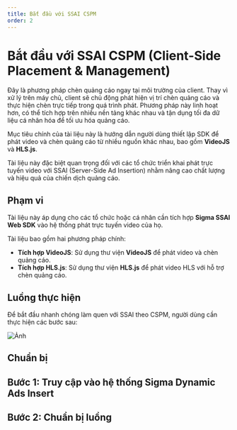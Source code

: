 ```yaml
---
title: Bắt đầu với SSAI CSPM
order: 2
---
```


# Bắt đầu với SSAI CSPM (Client-Side Placement & Management)

Đây là phương pháp chèn quảng cáo ngay tại môi trường của client. Thay vì xử lý trên máy chủ, client sẽ chủ động phát hiện vị trí chèn quảng cáo và thực hiện chèn trực tiếp trong quá trình phát. Phương pháp này linh hoạt hơn, có thể tích hợp trên nhiều nền tảng khác nhau và tận dụng tối đa dữ liệu cá nhân hóa để tối ưu hóa quảng cáo.

Mục tiêu chính của tài liệu này là hướng dẫn người dùng thiết lập SDK để phát video và chèn quảng cáo từ nhiều nguồn khác nhau, bao gồm **VideoJS** và **HLS.js**.

Tài liệu này đặc biệt quan trọng đối với các tổ chức triển khai phát trực tuyến video với SSAI (Server-Side Ad Insertion) nhằm nâng cao chất lượng và hiệu quả của chiến dịch quảng cáo.

## Phạm vi

Tài liệu này áp dụng cho các tổ chức hoặc cá nhân cần tích hợp **Sigma SSAI Web SDK** vào hệ thống phát trực tuyến video của họ.  

Tài liệu bao gồm hai phương pháp chính:  
- **Tích hợp VideoJS**: Sử dụng thư viện **VideoJS** để phát video và chèn quảng cáo.  
- **Tích hợp HLS.js**: Sử dụng thư viện **HLS.js** để phát video HLS với hỗ trợ chèn quảng cáo.  


## Luồng thực hiện

Để bắt đầu nhanh chóng làm quen với SSAI theo CSPM, người dùng cần thực hiện các bước sau:

![Ảnh](/images/dai/get-started-flow-vi.png)



## Chuẩn bị



## Bước 1: Truy cập vào hệ thống Sigma Dynamic Ads Insert


## Bước 2: Chuẩn bị luồng